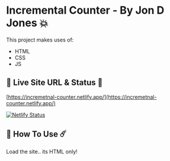 # Incremental Counter - By Jon D Jones 💥

This project makes uses of:

- HTML
- CSS
- JS

## 👻 Live Site URL & Status 👺

[https://incremetnal-counter.netlify.app/](https://incremetnal-counter.netlify.app/)

[![Netlify Status](https://api.netlify.com/api/v1/badges/46d1f5f0-39b6-46af-8d48-cb49e0924958/deploy-status)](https://app.netlify.com/sites/incremetnal-counter/deploys)

## 👾 How To Use ☄️

Load the site.. its HTML only!
